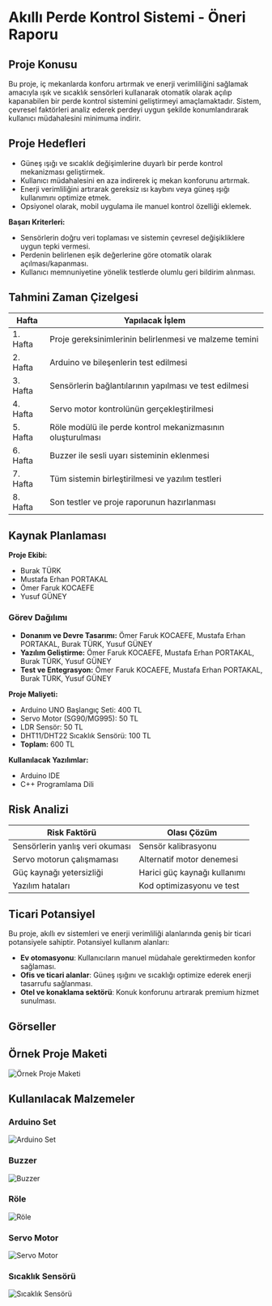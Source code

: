 # Akıllı Perde Kontrol Sistemi - Öneri Raporu

## Proje Konusu
Bu proje, iç mekanlarda konforu artırmak ve enerji verimliliğini sağlamak amacıyla ışık ve sıcaklık sensörleri kullanarak otomatik olarak açılıp kapanabilen bir perde kontrol sistemini geliştirmeyi amaçlamaktadır. Sistem, çevresel faktörleri analiz ederek perdeyi uygun şekilde konumlandırarak kullanıcı müdahalesini minimuma indirir.

## Proje Hedefleri
- Güneş ışığı ve sıcaklık değişimlerine duyarlı bir perde kontrol mekanizması geliştirmek.
- Kullanıcı müdahalesini en aza indirerek iç mekan konforunu artırmak.
- Enerji verimliliğini artırarak gereksiz ısı kaybını veya güneş ışığı kullanımını optimize etmek.
- Opsiyonel olarak, mobil uygulama ile manuel kontrol özelliği eklemek.

**Başarı Kriterleri:**
- Sensörlerin doğru veri toplaması ve sistemin çevresel değişikliklere uygun tepki vermesi.
- Perdenin belirlenen eşik değerlerine göre otomatik olarak açılması/kapanması.
- Kullanıcı memnuniyetine yönelik testlerde olumlu geri bildirim alınması.

## Tahmini Zaman Çizelgesi

| Hafta | Yapılacak İşlem |
|-------|----------------|
| 1. Hafta | Proje gereksinimlerinin belirlenmesi ve malzeme temini |
| 2. Hafta | Arduino ve bileşenlerin test edilmesi |
| 3. Hafta | Sensörlerin bağlantılarının yapılması ve test edilmesi |
| 4. Hafta | Servo motor kontrolünün gerçekleştirilmesi |
| 5. Hafta | Röle modülü ile perde kontrol mekanizmasının oluşturulması |
| 6. Hafta | Buzzer ile sesli uyarı sisteminin eklenmesi |
| 7. Hafta | Tüm sistemin birleştirilmesi ve yazılım testleri |
| 8. Hafta | Son testler ve proje raporunun hazırlanması |

## Kaynak Planlaması
**Proje Ekibi:**
- Burak TÜRK
- Mustafa Erhan PORTAKAL
- Ömer Faruk KOCAEFE
- Yusuf GÜNEY

### Görev Dağılımı

- **Donanım ve Devre Tasarımı:** Ömer Faruk KOCAEFE, Mustafa Erhan PORTAKAL, Burak TÜRK, Yusuf GÜNEY
- **Yazılım Geliştirme:** Ömer Faruk KOCAEFE, Mustafa Erhan PORTAKAL, Burak TÜRK, Yusuf GÜNEY
- **Test ve Entegrasyon:** Ömer Faruk KOCAEFE, Mustafa Erhan PORTAKAL, Burak TÜRK, Yusuf GÜNEY

**Proje Maliyeti:**
- Arduino UNO Başlangıç Seti: 400 TL
- Servo Motor (SG90/MG995): 50 TL
- LDR Sensör: 50 TL
- DHT11/DHT22 Sıcaklık Sensörü: 100 TL
- **Toplam:** 600 TL

**Kullanılacak Yazılımlar:**
- Arduino IDE
- C++ Programlama Dili

## Risk Analizi
| Risk Faktörü                           | Olası Çözüm              |
|----------------------------------------|--------------------------|
| Sensörlerin yanlış veri okuması        | Sensör kalibrasyonu      |
| Servo motorun çalışmaması              | Alternatif motor denemesi |
| Güç kaynağı yetersizliği               | Harici güç kaynağı kullanımı |
| Yazılım hataları                       | Kod optimizasyonu ve test |

## Ticari Potansiyel
Bu proje, akıllı ev sistemleri ve enerji verimliliği alanlarında geniş bir ticari potansiyele sahiptir. Potansiyel kullanım alanları:
- **Ev otomasyonu**: Kullanıcıların manuel müdahale gerektirmeden konfor sağlaması.
- **Ofis ve ticari alanlar**: Güneş ışığını ve sıcaklığı optimize ederek enerji tasarrufu sağlanması.
- **Otel ve konaklama sektörü**: Konuk konforunu artırarak premium hizmet sunulması.

## Görseller

## Örnek Proje Maketi
![Örnek Proje Maketi](Figure/Maket.png)

## Kullanılacak Malzemeler
### Arduino Set
![Arduino Set](Figure/Ardunio_Set.png)

### Buzzer
![Buzzer](Figure/Buzzer.png)

### Röle
![Röle](Figure/Role.png)

### Servo Motor
![Servo Motor](Figure/Servo_Motor.png)

### Sıcaklık Sensörü
![Sıcaklık Sensörü](Figure/Sıcaklık_Sensoru.png)

